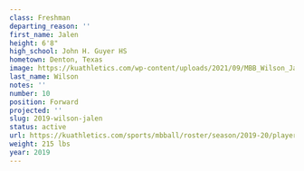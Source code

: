 ```yaml
---
class: Freshman
departing_reason: ''
first_name: Jalen
height: 6'8"
high_school: John H. Guyer HS
hometown: Denton, Texas
image: https://kuathletics.com/wp-content/uploads/2021/09/MBB_Wilson_Jalen_HS_1083-600x400.jpg
last_name: Wilson
notes: ''
number: 10
position: Forward
projected: ''
slug: 2019-wilson-jalen
status: active
url: https://kuathletics.com/sports/mbball/roster/season/2019-20/player/jalen-wilson/
weight: 215 lbs
year: 2019
---
```

